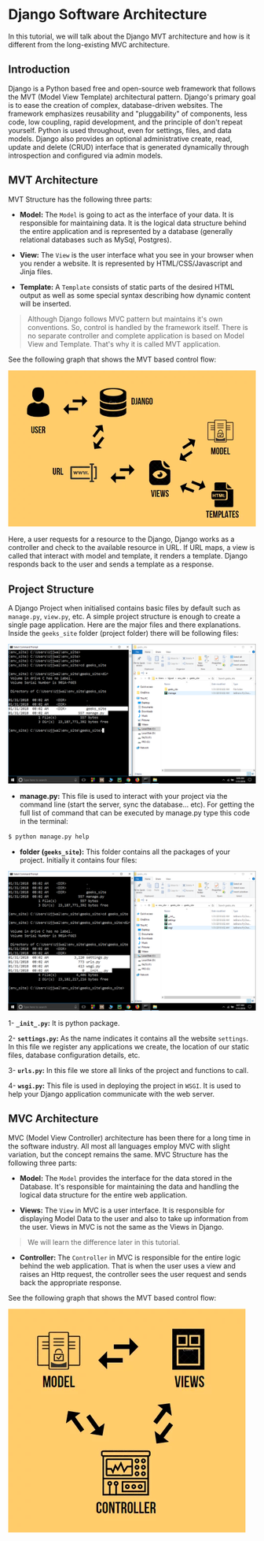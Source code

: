 # Django Software Architecture

In this tutorial, we will talk about the Django MVT architecture and how is it different from the long-existing MVC architecture.

## Introduction

Django is a Python based free and open-source web framework that follows the MVT (Model View Template) architectural pattern. 
Django's primary goal is to ease the creation of complex, database-driven websites. The framework emphasizes reusability and "pluggability" of components, less code, low coupling, rapid development, and the principle of don't repeat yourself. Python is used throughout, even for settings, files, and data models. Django also provides an optional administrative create, read, update and delete (CRUD) interface that is generated dynamically through introspection and configured via admin models.

## MVT Architecture

MVT Structure has the following three parts:

- **Model:** The `Model` is going to act as the interface of your data. It is responsible for maintaining data. It is the logical data structure behind the entire application and is represented by a database (generally relational databases such as MySql, Postgres).

- **View:** The `View` is the user interface what you see in your browser when you render a website. It is represented by HTML/CSS/Javascript and Jinja files.

- **Template:** A `Template` consists of static parts of the desired HTML output as well as some special syntax describing how dynamic content will be inserted.

> Although Django follows MVC pattern but maintains it's own conventions. So, control is handled by the framework itself. There is no separate controller and complete application is based on Model View and Template. That's why it is called MVT application.


See the following graph that shows the MVT based control flow:

![ARCHITECTURE1](https://raw.githubusercontent.com/app-generator/tutorial-django/main/media/architecture_1.png)

Here, a user requests for a resource to the Django, Django works as a controller and check to the available resource in URL. If URL maps, a view is called that interact with model and template, it renders a template. Django responds back to the user and sends a template as a response.

## Project Structure

A Django Project when initialised contains basic files by default such as `manage.py`, `view.py`, etc. A simple project structure is enough to create a single page application. Here are the major files and there explanations. Inside the `geeks_site` folder (project folder) there will be following files:

![ARCHITECTURE2](https://raw.githubusercontent.com/app-generator/tutorial-django/main/media/architecture_2.png)

- **manage.py:** This file is used to interact with your project via the command line (start the server, sync the database… etc). For getting the full list of command that can be executed by manage.py type this code in the terminal:

```bash
$ python manage.py help
```

- **folder (`geeks_site`):** This folder contains all the packages of your project. Initially it contains four files:

![ARCHITECTURE3](https://raw.githubusercontent.com/app-generator/tutorial-django/main/media/architecture_3.png)


1- **`_init_.py`:** It is python package.

2- **`settings.py`:** As the name indicates it contains all the website `settings`. In this file we register any applications we create, the location of our static files, database configuration details, etc.

3- **`urls.py`:** In this file we store all links of the project and functions to call.

4- **`wsgi.py`:** This file is used in deploying the project in `WSGI`. It is used to help your Django application communicate with the web server.


## MVC Architecture

MVC (Model View Controller) architecture has been there for a long time in the software industry. All most all languages employ MVC with slight variation, but the concept remains the same. MVC Structure has the following three parts:

- **Model:** The `Model` provides the interface for the data stored in the Database. It's responsible for maintaining the data and handling the logical data structure for the entire web application.

- **Views:** The `View` in MVC is a user interface. It is responsible for displaying Model Data to the user and also to take up information from the user. Views in MVC is not the same as the Views in Django.
> We will learn the difference later in this tutorial.

- **Controller:** The `Controller` in MVC is responsible for the entire logic behind the web application. That is when the user uses a view and raises an Http request, the controller sees the user request and sends back the appropriate response.

See the following graph that shows the MVT based control flow:

![ARCHITECTURE0](https://raw.githubusercontent.com/app-generator/tutorial-django/main/media/architecture_0.png)
